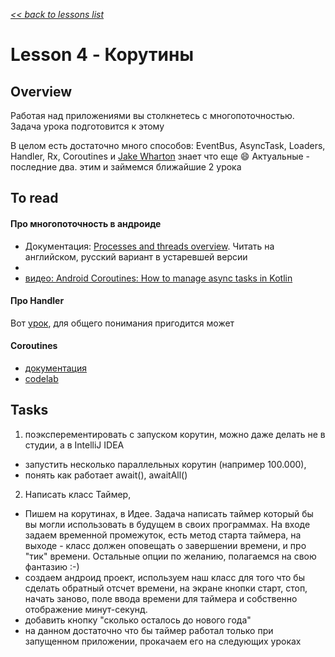 [*<< back to lessons list*](../readme.md)

# Lesson 4 - Корутины
## Overview
Работая над приложениями вы столкнетесь с многопоточностью. Задача урока подготовится к этому

В целом есть достаточно много способов: EventBus, AsyncTask, Loaders, Handler, Rx, Coroutines и [Jake Wharton](https://github.com/JakeWharton) знает что еще 😄 Актуальные - последние два. этим и займемся ближайшие 2 урока  

## To read
#### Про многопоточность в андроиде
- Документация: [Processes and threads overview](https://developer.android.com/guide/components/processes-and-threads). Читать на английском, русский вариант в устаревшей версии
-  
- [видео: Android Coroutines: How to manage async tasks in Kotlin](https://www.youtube.com/watch?v=6manrgTPzyA) 

#### Про Handler
Вот [урок](https://startandroid.ru/ru/uroki/vse-uroki-spiskom/143-urok-80-handler-nemnogo-teorii-nagljadnyj-primer-ispolzovanija.html), для общего понимания пригодится может

#### Coroutines
- [документация](https://kotlinlang.org/docs/reference/coroutines/basics.html)
- [codelab](https://codelabs.developers.google.com/codelabs/kotlin-coroutines/#0)



## Tasks
1. поэксперементировать с запуском корутин, можно даже делать не в студии, а в IntelliJ IDEA
- запустить несколько параллельных корутин (например 100.000), 
- понять как работает await(), awaitAll()

2. Написать класс Таймер, 
- Пишем на корутинах, в Идее. Задача написать таймер который бы вы могли использовать в будущем в своих программах. На входе задаем временной промежуток, есть метод старта таймера, на выходе - класс должен оповещать о завершении времени, и про "тик" времени. Остальные опции по желанию, полагаемся на свою фантазию :-)
- создаем андроид проект, используем наш класс для того что бы сделать обратный отсчет времени, на экране кнопки старт, стоп, начать заново, поле ввода времени для таймера и собственно отображение минут-секунд. 
- добавить кнопку "сколько осталось до нового года"
- на данном достаточно что бы таймер работал только при запущенном приложении, прокачаем его на следующих уроках     
